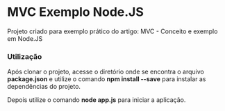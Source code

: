 # MVC Exemplo Node.JS
Projeto criado para exemplo prático do artigo:  MVC - Conceito e exemplo em Node.JS

### Utilização

Após clonar o projeto, acesse o diretório onde se encontra o arquivo **package.json** e utilize o comando **npm install --save** para instalar as dependências do projeto.

Depois utilize o comando **node app.js** para iniciar a aplicação.

